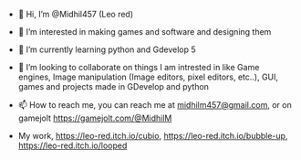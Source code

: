 - 👋 Hi, I’m @Midhil457 (Leo red)

- 👀 I’m interested in making games and software and designing them

- 🌱 I’m currently learning python and Gdevelop 5

- 💞️ I’m looking to collaborate on things I am intrested in like Game engines, Image manipulation (Image editors, pixel editors, etc..), GUI, games and projects made in GDevelop and python

- 📫 How to reach me, you can reach me at midhilm457@gmail.com, or on gamejolt https://gamejolt.com/@MidhilM

-    My work, https://leo-red.itch.io/cubio, 
               https://leo-red.itch.io/bubble-up, 
               https://leo-red.itch.io/looped

<!---
Midhil457/Midhil457 is a ✨ special ✨ repository because its `README.md` (this file) appears on your GitHub profile.
You can click the Preview link to take a look at your changes.
--->
